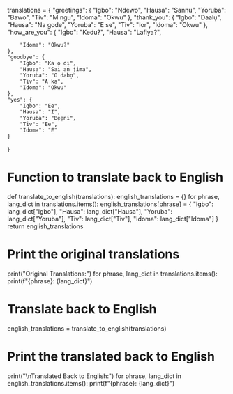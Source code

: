 translations = {
    "greetings": {
        "Igbo": "Ndewo",
        "Hausa": "Sannu",
        "Yoruba": "Bawo",
        "Tiv": "M ngu",
        "Idoma": "Okwu"
    },
    "thank_you": {
        "Igbo": "Daalụ",
        "Hausa": "Na gode",
        "Yoruba": "E se",
        "Tiv": "Ior",
        "Idoma": "Okwu"
    },
    "how_are_you": {
        "Igbo": "Kedu?",
        "Hausa": "Lafiya?",

        "Idoma": "Okwu?"
    },
    "goodbye": {
        "Igbo": "Ka ọ dị",
        "Hausa": "Sai an jima",
        "Yoruba": "O dabọ",
        "Tiv": "A ka",
        "Idoma": "Okwu"
    },
    "yes": {
        "Igbo": "Ee",
        "Hausa": "I",
        "Yoruba": "Bẹẹni",
        "Tiv": "Ee",
        "Idoma": "E"
    }
}

# Function to translate back to English
def translate_to_english(translations):
    english_translations = {}
    for phrase, lang_dict in translations.items():
        english_translations[phrase] = {
            "Igbo": lang_dict["Igbo"],
            "Hausa": lang_dict["Hausa"],
            "Yoruba": lang_dict["Yoruba"],
            "Tiv": lang_dict["Tiv"],
            "Idoma": lang_dict["Idoma"]
        }
    return english_translations

# Print the original translations
print("Original Translations:")
for phrase, lang_dict in translations.items():
    print(f"{phrase}: {lang_dict}")

# Translate back to English
english_translations = translate_to_english(translations)

# Print the translated back to English
print("\nTranslated Back to English:")
for phrase, lang_dict in english_translations.items():
    print(f"{phrase}: {lang_dict}")
